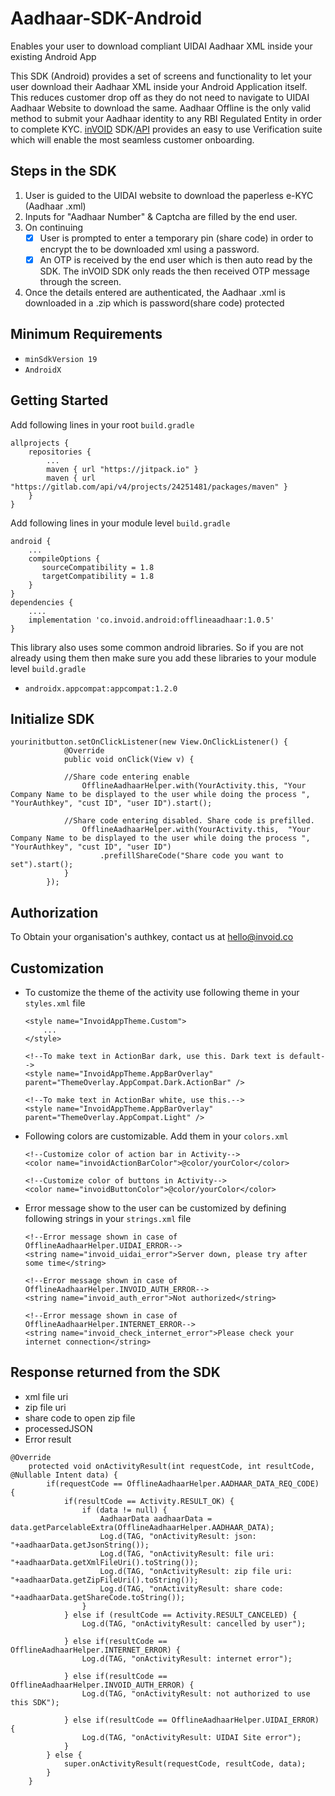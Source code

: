 # Aadhaar-SDK-Android
Enables your user to download compliant UIDAI Aadhaar XML inside your existing Android App

This SDK (Android) provides a set of screens and functionality to let your user download their Aadhaar XML inside your Android Application itself. This reduces customer drop off as they do not need to navigate to UIDAI Aadhaar Website to download the same.
Aadhaar Offline is the only valid method to submit your Aadhaar identity to any RBI Regulated Entity in order to complete KYC. [inVOID](https://www.invoid.co) SDK/[API](https://api.invoid.co) provides an easy to use Verification suite which will enable the most seamless customer onboarding.

## Steps in the SDK
1. User is guided to the UIDAI website to download the paperless e-KYC (Aadhaar .xml)
2. Inputs for "Aadhaar Number" & Captcha are filled by the end user.
3. On continuing
    - [x] User is prompted to enter a temporary pin (share code) in order to encrypt the to be downloaded xml using a password.
    - [x] An OTP is received by the end user which is then auto read by the SDK. The inVOID SDK only reads the then received OTP message through the screen.
4. Once the details entered are authenticated, the Aadhaar .xml is downloaded in a .zip which is password(share code) protected

## Minimum Requirements
- `minSdkVersion 19` 
- `AndroidX`

## Getting Started

Add following lines in your root ```build.gradle```
```
allprojects {
    repositories {
        ...
        maven { url "https://jitpack.io" }
        maven { url "https://gitlab.com/api/v4/projects/24251481/packages/maven" }
    }
}
```

Add following lines in your module level ```build.gradle```
```
android {
    ...
    compileOptions {
       sourceCompatibility = 1.8
       targetCompatibility = 1.8
    }
}
dependencies {
    ....
    implementation 'co.invoid.android:offlineaadhaar:1.0.5'
}
```

This library also uses some common android libraries. So if you are not already using them then make sure you add these libraries to your module level `build.gradle`
- `androidx.appcompat:appcompat:1.2.0`

## Initialize SDK

```
yourinitbutton.setOnClickListener(new View.OnClickListener() {
            @Override
            public void onClick(View v) {
            
            //Share code entering enable
                OfflineAadhaarHelper.with(YourActivity.this, "Your Company Name to be displayed to the user while doing the process ", "YourAuthkey", "cust ID", "user ID").start();
                
            //Share code entering disabled. Share code is prefilled.    
                OfflineAadhaarHelper.with(YourActivity.this,  "Your Company Name to be displayed to the user while doing the process ", "YourAuthkey", "cust ID", "user ID")
                    .prefillShareCode("Share code you want to set").start();
            }
        });
```

## Authorization 
To Obtain your organisation's authkey, contact us at hello@invoid.co

## Customization 
- To customize the theme of the activity use following theme in your `styles.xml` file
    ```
    <style name="InvoidAppTheme.Custom">
        ...
    </style>
    
    <!--To make text in ActionBar dark, use this. Dark text is default-->
    <style name="InvoidAppTheme.AppBarOverlay" parent="ThemeOverlay.AppCompat.Dark.ActionBar" />
    
    <!--To make text in ActionBar white, use this.-->
    <style name="InvoidAppTheme.AppBarOverlay" parent="ThemeOverlay.AppCompat.Light" />
    ```   
- Following colors are customizable. Add them in your `colors.xml`  
    ```
    <!--Customize color of action bar in Activity-->
    <color name="invoidActionBarColor">@color/yourColor</color> 
    
    <!--Customize color of buttons in Activity-->
    <color name="invoidButtonColor">@color/yourColor</color> 
    ```  
- Error message show to the user can be customized by defining following strings in your `strings.xml` file
    ```
    <!--Error message shown in case of OfflineAadhaarHelper.UIDAI_ERROR-->
    <string name="invoid_uidai_error">Server down, please try after some time</string>
    
    <!--Error message shown in case of OfflineAadhaarHelper.INVOID_AUTH_ERROR-->
    <string name="invoid_auth_error">Not authorized</string>
    
    <!--Error message shown in case of OfflineAadhaarHelper.INTERNET_ERROR-->
    <string name="invoid_check_internet_error">Please check your internet connection</string>
    ```

## Response returned from the SDK
- xml file uri
- zip file uri
- share code to open zip file
- processedJSON
- Error result

```
@Override
    protected void onActivityResult(int requestCode, int resultCode, @Nullable Intent data) {
        if(requestCode == OfflineAadhaarHelper.AADHAAR_DATA_REQ_CODE) {
            if(resultCode == Activity.RESULT_OK) {
                if (data != null) {
                    AadhaarData aadhaarData = data.getParcelableExtra(OfflineAadhaarHelper.AADHAAR_DATA);
                    Log.d(TAG, "onActivityResult: json: "+aadhaarData.getJsonString());
                    Log.d(TAG, "onActivityResult: file uri: "+aadhaarData.getXmlFileUri().toString());
                    Log.d(TAG, "onActivityResult: zip file uri: "+aadhaarData.getZipFileUri().toString());
                    Log.d(TAG, "onActivityResult: share code: "+aadhaarData.getShareCode.toString());
                }
            } else if (resultCode == Activity.RESULT_CANCELED) {
                Log.d(TAG, "onActivityResult: cancelled by user");
                
            } else if(resultCode == OfflineAadhaarHelper.INTERNET_ERROR) {
                Log.d(TAG, "onActivityResult: internet error");
                
            } else if(resultCode == OfflineAadhaarHelper.INVOID_AUTH_ERROR) {
                Log.d(TAG, "onActivityResult: not authorized to use this SDK");
                
            } else if(resultCode == OfflineAadhaarHelper.UIDAI_ERROR) {
                Log.d(TAG, "onActivityResult: UIDAI Site error");
            }
        } else {
            super.onActivityResult(requestCode, resultCode, data);
        }
    }
```

